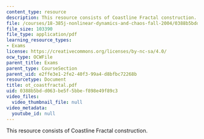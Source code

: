 ```yaml
---
content_type: resource
description: This resource consists of Coastline Fractal construction.
file: /courses/18-385j-nonlinear-dynamics-and-chaos-fall-2004/0388b5bdd063be5f5bbef898e49f89c3_ot_coastfractal.pdf
file_size: 103390
file_type: application/pdf
learning_resource_types:
- Exams
license: https://creativecommons.org/licenses/by-nc-sa/4.0/
ocw_type: OCWFile
parent_title: Exams
parent_type: CourseSection
parent_uid: e2ffe3e1-2fe2-40f3-99a4-d8bfbc72268b
resourcetype: Document
title: ot_coastfractal.pdf
uid: 0388b5bd-d063-be5f-5bbe-f898e49f89c3
video_files:
  video_thumbnail_file: null
video_metadata:
  youtube_id: null
---
```

This resource consists of Coastline Fractal construction.